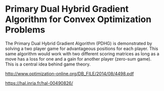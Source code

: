 # Primary Dual Hybrid Gradient Algorithm for Convex Optimization Problems

The Primary Dual Hybrid Gradient Algorithm (PDHG) is demonstrated by solving a two player game for advantageous positions for each 
player.  This same algorithm would work with two different scoring matrices as long as a move has a loss for one and a gain for            another player (zero-sum game).  This is a central idea behind game theory.  

http://www.optimization-online.org/DB_FILE/2014/08/4498.pdf
   
https://hal.inria.fr/hal-00490826/
    



